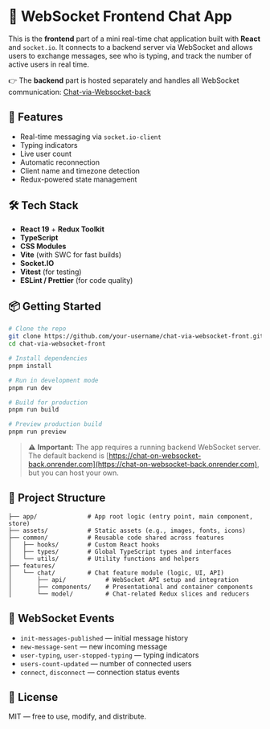 # 🧩 WebSocket Frontend Chat App

This is the **frontend** part of a mini real-time chat application built with **React** and `socket.io`. It connects to a backend server via WebSocket and allows users to exchange messages, see who is typing, and track the number of active users in real time.

👉 The **backend** part is hosted separately and handles all WebSocket communication: [Chat-via-Websocket-back](https://github.com/KaninGleb/Chat-via-Websocket-back)

## 🚀 Features

* Real-time messaging via `socket.io-client`
* Typing indicators
* Live user count
* Automatic reconnection
* Client name and timezone detection
* Redux-powered state management

## 🛠️ Tech Stack

* **React 19** + **Redux Toolkit**
* **TypeScript**
* **CSS Modules**
* **Vite** (with SWC for fast builds)
* **Socket.IO**
* **Vitest** (for testing)
* **ESLint / Prettier** (for code quality)

## 📦 Getting Started

```bash
# Clone the repo
git clone https://github.com/your-username/chat-via-websocket-front.git
cd chat-via-websocket-front

# Install dependencies
pnpm install

# Run in development mode
pnpm run dev

# Build for production
pnpm run build

# Preview production build
pnpm run preview
```

> ⚠️ **Important:** The app requires a running backend WebSocket server. The default backend is [https://chat-on-websocket-back.onrender.com](https://chat-on-websocket-back.onrender.com), but you can host your own.

## 📁 Project Structure

```
├── app/              # App root logic (entry point, main component, store)
├── assets/           # Static assets (e.g., images, fonts, icons)
├── common/           # Reusable code shared across features
│   ├── hooks/        # Custom React hooks
│   ├── types/        # Global TypeScript types and interfaces
│   └── utils/        # Utility functions and helpers
├── features/
│   └── chat/         # Chat feature module (logic, UI, API)
│       ├── api/           # WebSocket API setup and integration
│       ├── components/    # Presentational and container components
│       └── model/         # Chat-related Redux slices and reducers

```

## 📡 WebSocket Events

* `init-messages-published` — initial message history
* `new-message-sent` — new incoming message
* `user-typing`, `user-stopped-typing` — typing indicators
* `users-count-updated` — number of connected users
* `connect`, `disconnect` — connection status events

## 📄 License

MIT — free to use, modify, and distribute.
